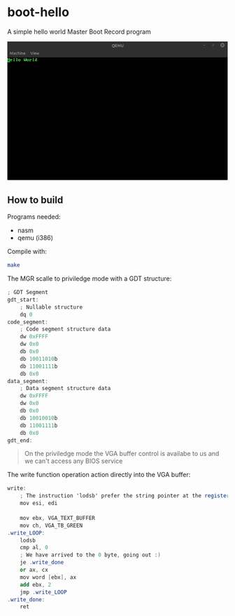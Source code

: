 # boot-hello

A simple hello world Master Boot Record program

![alt text](qemu-hello.png "boot-hello")

## How to build

Programs needed:

- nasm
- qemu (i386)

Compile with:

```bash
make
```

The MGR scalle to priviledge mode with a GDT structure:

```as
; GDT Segment
gdt_start:
    ; Nullable structure
    dq 0
code_segment:
    ; Code segment structure data
    dw 0xFFFF
    dw 0x0
    db 0x0
    db 10011010b
    db 11001111b
    db 0x0
data_segment:
    ; Data segment structure data
    dw 0xFFFF
    dw 0x0
    db 0x0
    db 10010010b
    db 11001111b
    db 0x0
gdt_end:

```

> On the priviledge mode the VGA buffer control is availabe to us and we can't access any BIOS service

The write function operation action directly into the VGA buffer:

```as
write:
    ; The instruction 'lodsb' prefer the string pointer at the register (ESI)
    mov esi, edi

    mov ebx, VGA_TEXT_BUFFER
    mov ch, VGA_TB_GREEN
.write_LOOP:
    lodsb
    cmp al, 0
    ; We have arrived to the 0 byte, going out :)
    je .write_done
    or ax, cx
    mov word [ebx], ax
    add ebx, 2
    jmp .write_LOOP
.write_done:
    ret

```
